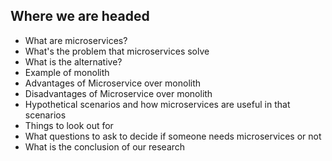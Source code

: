 ## Where we are headed

- What are microservices?
- What's the problem that microservices solve
- What is the alternative?
- Example of monolith
- Advantages of Microservice over monolith
- Disadvantages of Microservice over monolith
- Hypothetical scenarios and how microservices are useful in that scenarios
- Things to look out for
- What questions to ask to decide if someone needs microservices or not
- What is the conclusion of our research
